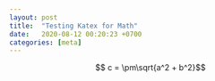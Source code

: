 ```yaml
---
layout: post
title:  "Testing Katex for Math"
date:   2020-08-12 00:20:23 +0700
categories: [meta]
---
```


$$ c = \pm\sqrt{a^2 + b^2}$$
